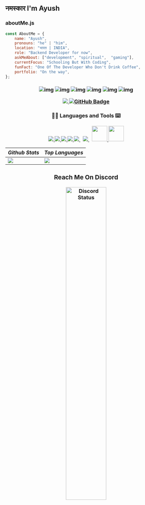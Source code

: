 <h2> नमस्कार I'm Ayush <img 

</em></p>

### aboutMe.js

```js
const AboutMe = {
    name: "Ayush",
    pronouns: "he" | "him",
    location: "भारत | INDIA",
    role: "Backend Developer for now",
    askMeAbout: ["development", "spiritual",  "gaming"],
    currentFocus: "Schooling But With Coding",
    funFact: "One Of The Developer Who Don't Drink Coffee",
    portfolio: "On the way",
};
```
<h3 align="center">




 

![img](https://custom-icon-badges.herokuapp.com/badge/Repo-blue.svg?logo=repo)
![img](https://custom-icon-badges.herokuapp.com/badge/Star-yellow.svg?logo=star)
![img](https://custom-icon-badges.herokuapp.com/badge/Issue-red.svg?logo=issue)
![img](https://custom-icon-badges.herokuapp.com/badge/Fork-orange.svg?logo=fork)
![img](https://custom-icon-badges.herokuapp.com/badge/Commit-green.svg?logo=commit)
![img](https://custom-icon-badges.herokuapp.com/badge/Pull%20Request-purple.svg?logo=pr)



  <a href="https://github.com/grdAyush">
    <img src="https://komarev.com/ghpvc/?username=grdAyush">
</a>
<a href="https://github.com/grdAyush?tab=followers"><img src="https://img.shields.io/github/followers/grdAyush?label=Followers&style=social" alt="GitHub Badge"></a>
  </h3>
  



<h3 align="center">
  🧑‍💻 Languages and Tools ⌨️
  </p>
<p align="center">
    <a href="https://www.javascript.com/" target="_blank"> <img src="https://img.icons8.com/color/48/000000/javascript--v1.png"/> </a> 
    <a href="https://www.typescriptlang.org/" target="_blank"> <img src="https://img.icons8.com/color/48/000000/typescript"/> </a> 
    <a href="https://www.w3.org/html/" target="_blank"> <img src="https://img.icons8.com/color/48/000000/html-5.png"/> </a> 
    <a href="https://www.w3schools.com/css/" target="_blank"> <img src="https://img.icons8.com/color/48/000000/css3.png"/> </a> 
    <a style="padding-right:8px;" href="https://nodejs.org" target="_blank"> <img src="https://img.icons8.com/fluency/48/000000/node-js.png"/> </a> 
    <a style="padding-right:8px;" href="https://git-scm.com/" target="_blank"> <img src="https://img.icons8.com/color/48/000000/git.png"/> </a> 
    <a href="https://www.mongodb.com/" target="_blank"> <img src="https://img.icons8.com/color/96/000000/mongodb.png" width="48" height="48"/> </a> 
 <a href="https://xata.io/" target="_blank"> <img src="https://images.saasworthy.com/tr:w-178,h-0/xata_40802_logo_1667550917_ny7fp.jpg" width="48" height="48"/> </a> 
 </p>



<div align="center">
	
  | _**Github Stats**_ | _**Top Languages**_ |
  | ----------- | ------------- |
  | <img src="https://github-readme-stats.vercel.app/api?username=grdAyush&show_icons=true&theme=rose_pine"/> | <img src="https://github-readme-stats.vercel.app/api/top-langs/?username=grdAyush&layout=compact&theme=rose_pine"/> |


</div>
<div align="center">


<h3 align="center">Reach Me On Discord</h3>

<p align="center">
    <a href="https://discord.gg/HjnjsdSUWK" target="_blank">
        <img width="50%" align="center" alt="Discord Status" src="https://lanyard.cnrad.dev/api/1051806381461745664?bg=1f1f1f&borderRadius=5px&theme=:theme&showDisplayName=true">
    </a>
</p>





